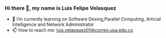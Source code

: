 ### Hi there 👋, my name is Luis Felipe Velasquez 


- 🌱 I’m currently learning on Software Desing,Parallel Computing, Articial Intelligence and Network Administrator
- 📫 How to reach me: luis.velasquez01@correo.usa.edu.co

